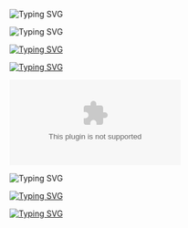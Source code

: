 ![Typing SVG](https://readme-typing-svg.demolab.com?font=Fira+Code&size=35&duration=1500&pause=500&color=08FF68&width=435&lines=%3E%F0%9F%91%8BHello%2C+I'm+Pr_;%3E%F0%9F%87%B7%F0%9F%87%BARussian+developer;from+St.Petersburg_;%3EProgramming+starts;on+September+30%2C+2023;%3EMy+skills%3A_;%3EC%23%3A_;%3EUnity_;%3EC%23+libraries_;%3EJava%3A_;%3EJava+libraries_;%3EPython%3A_;%3EPython+libraries_;%3EPytelegrambotapi_;%3EFlask_;%3EWeb%3A_;%3EHTML_;%3ECSS_;%3ESQL%2FDBMS%3A_;%3ESQL_;%3ESQLITE_;%3EMicrosoft+Access_;%3EMy+projects+and+;links+are+below_)

![Typing SVG](https://readme-typing-svg.demolab.com?font=Fira+Code&size=35&duration=1500&pause=42250&color=FFFFFF&width=435&lines=My+links%3A)

[![Typing SVG](https://readme-typing-svg.demolab.com?font=Fira+Code&size=35&duration=1500&pause=42300&color=27a7e7&width=435&lines=telegram)](https://t.me/pr_cmc)

[![Typing SVG](https://readme-typing-svg.demolab.com?font=Fira+Code&size=35&duration=1500&pause=42300&color=4d7198&width=435&lines=vk)](https://vk.com/pr_cmc)

[![Typing SVG](https://readmehttps://readme-typing-svg.demolab.com?font=Fira+Code&size=35&duration=1500&pause=42300&color=5865F2&width=435&lines=discord)](https://discord.com/users/1161671240277311580)

![Typing SVG](https://readme-typing-svg.demolab.com?font=Fira+Code&size=35&duration=1500&pause=42250&color=0076FF&width=435&lines=My+projects%3A)

[![Typing SVG](https://readme-typing-svg.demolab.com?font=Fira+Code&size=35&duration=1500&pause=42300&color=FFC23C&width=435&lines=SDF-Mini)](https://github.com/lobotomy-corp/sdf-mini)

[![Typing SVG](https://readme-typing-svg.demolab.com?font=Fira+Code&size=35&duration=1500&pause=42300&color=FFC23C&width=435&lines=Scripts)](https://github.com/pr-cmc/scripts)
